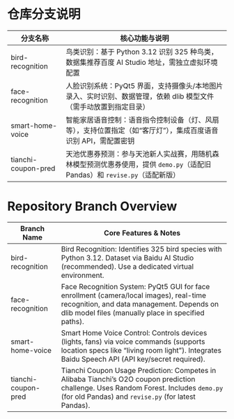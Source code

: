 # 仓库分支说明  

| 分支名称              | 核心功能与说明                                                                                     |  
|-----------------------|--------------------------------------------------------------------------------------------------|  
| bird-recognition      | 鸟类识别：基于 Python 3.12 识别 325 种鸟类，数据集推荐百度 AI Studio 地址，需独立虚拟环境配置                |  
| face-recognition      | 人脸识别系统：PyQt5 界面，支持摄像头/本地图片录入、实时识别、数据管理，依赖 dlib 模型文件（需手动放置到指定目录）       |  
| smart-home-voice      | 智能家居语音控制：语音指令控制设备（灯、风扇等），支持位置指定（如“客厅灯”），集成百度语音识别 API，需配置密钥          |  
| tianchi-coupon-pred   | 天池优惠券预测：参与天池新人实战赛，用随机森林模型预测优惠券使用，提供 `demo.py`（适配旧 Pandas）和 `revise.py`（适配新版） |  


# Repository Branch Overview  

| Branch Name           | Core Features & Notes                                                                 |  
|-----------------------|---------------------------------------------------------------------------------------|  
| bird-recognition      | Bird Recognition: Identifies 325 bird species with Python 3.12. Dataset via Baidu AI Studio (recommended). Use a dedicated virtual environment. |  
| face-recognition      | Face Recognition System: PyQt5 GUI for face enrollment (camera/local images), real-time recognition, and data management. Depends on dlib model files (manually place in specified paths). |  
| smart-home-voice      | Smart Home Voice Control: Controls devices (lights, fans) via voice commands (supports location specs like “living room light”). Integrates Baidu Speech API (API key/secret required). |  
| tianchi-coupon-pred   | Tianchi Coupon Usage Prediction: Competes in Alibaba Tianchi’s O2O coupon prediction challenge. Uses Random Forest. Includes `demo.py` (for old Pandas) and `revise.py` (for latest Pandas). |  
